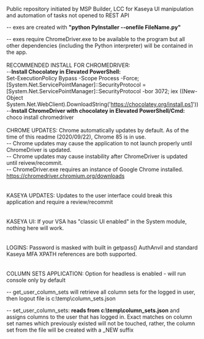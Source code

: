 Public repository initiated by MSP Builder, LCC for Kaseya UI manipulation and automation of tasks not opened to REST API

-- exes are created with <b>"python PyInstaller --onefile FileName.py"</b>

-- exes require ChromeDriver.exe to be available to the program but all other dependencies (including the Python interpreter) will be contained in the app.
<br><br>
RECOMMENDED INSTALL FOR CHROMEDRIVER:<br>
--<b>Install Chocolatey in Elevated PowerShell:</b><br>
Set-ExecutionPolicy Bypass -Scope Process -Force; [System.Net.ServicePointManager]::SecurityProtocol = [System.Net.ServicePointManager]::SecurityProtocol -bor 3072; iex ((New-Object System.Net.WebClient).DownloadString('https://chocolatey.org/install.ps1'))
<br>
--<b>Install ChromeDriver with chocolatey in Elevated PowerShell/Cmd:</b><br>
choco install chromedriver
<br><br>
CHROME UPDATES: Chrome automatically updates by default. As of the time of this readme (2020/09/22), Chrome 85 is in use.<br>
-- Chrome updates may cause the application to not launch properly until ChromeDriver is updated. <br>
-- Chrome updates may cause instability after ChromeDriver is updated until reivew/recommit.<br>
-- ChromeDriver.exe requires an instance of Google Chrome installed. https://chromedriver.chromium.org/downloads<br>
<br><br>
KASEYA UPDATES: Updates to the user interface could break this application and require a review/recommit<br>
<br><br>
KASEYA UI: If your VSA has "classic UI enabled" in the System module, nothing here will work.<br>
<br><br>
LOGINS: Password is masked with built in getpass() AuthAnvil and standard Kaseya MFA XPATH references are both supported.<br>
<br><br>
COLUMN SETS APPLICATION: Option for headless is enabled - will run console only by default 

-- get_user_column_sets will retrieve all column sets for the logged in user, then logout file is c:\temp\column_sets.json

-- set_user_column_sets: <b>reads from c:\temp\column_sets.json</b> and assigns columns to the user that has logged in. Exact matches on column set names which previously existed will not be touched, rather, the column set from the file will be created with a _NEW suffix

